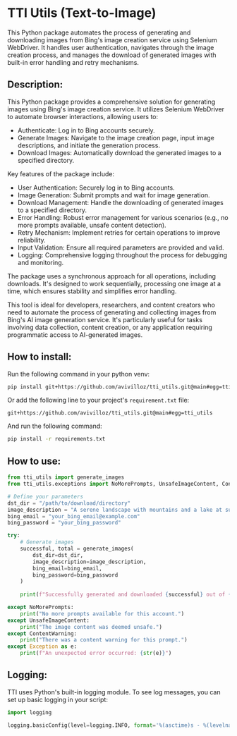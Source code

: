 # TTI Utils (Text-to-Image)

This Python package automates the process of generating and downloading images from Bing's image creation service using Selenium WebDriver. It handles user authentication, navigates through the image creation process, and manages the download of generated images with built-in error handling and retry mechanisms.

## Description:

This Python package provides a comprehensive solution for generating images using Bing's image creation service. It utilizes Selenium WebDriver to automate browser interactions, allowing users to:
- Authenticate: Log in to Bing accounts securely.
- Generate Images: Navigate to the image creation page, input image descriptions, and initiate the generation process.
- Download Images: Automatically download the generated images to a specified directory.

Key features of the package include:
- User Authentication: Securely log in to Bing accounts.
- Image Generation: Submit prompts and wait for image generation.
- Download Management: Handle the downloading of generated images to a specified directory.
- Error Handling: Robust error management for various scenarios (e.g., no more prompts available, unsafe content detection).
- Retry Mechanism: Implement retries for certain operations to improve reliability.
- Input Validation: Ensure all required parameters are provided and valid.
- Logging: Comprehensive logging throughout the process for debugging and monitoring.

The package uses a synchronous approach for all operations, including downloads. It's designed to work sequentially, processing one image at a time, which ensures stability and simplifies error handling.

This tool is ideal for developers, researchers, and content creators who need to automate the process of generating and collecting images from Bing's AI image generation service. It's particularly useful for tasks involving data collection, content creation, or any application requiring programmatic access to AI-generated images.

## How to install:

Run the following command in your python venv:

```sh
pip install git+https://github.com/avivilloz/tti_utils.git@main#egg=tti_utils
```

Or add the following line to your project's `requirement.txt` file:

```
git+https://github.com/avivilloz/tti_utils.git@main#egg=tti_utils
```

And run the following command:

```sh
pip install -r requirements.txt
```

## How to use:

```python
from tti_utils import generate_images
from tti_utils.exceptions import NoMorePrompts, UnsafeImageContent, ContentWarning

# Define your parameters
dst_dir = "/path/to/download/directory"
image_description = "A serene landscape with mountains and a lake at sunset"
bing_email = "your_bing_email@example.com"
bing_password = "your_bing_password"

try:
    # Generate images
    successful, total = generate_images(
        dst_dir=dst_dir,
        image_description=image_description,
        bing_email=bing_email,
        bing_password=bing_password
    )
    
    print(f"Successfully generated and downloaded {successful} out of {total} images.")

except NoMorePrompts:
    print("No more prompts available for this account.")
except UnsafeImageContent:
    print("The image content was deemed unsafe.")
except ContentWarning:
    print("There was a content warning for this prompt.")
except Exception as e:
    print(f"An unexpected error occurred: {str(e)}")
```

## Logging:

TTI uses Python's built-in logging module. To see log messages, you can set up basic logging in your script:

```python
import logging

logging.basicConfig(level=logging.INFO, format='%(asctime)s - %(levelname)s - %(message)s')
```